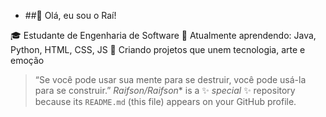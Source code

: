 * ##👋 Olá, eu sou o Raí!

🎓 Estudante de Engenharia de Software
🌱 Atualmente aprendendo: Java, Python, HTML, CSS, JS 
🚀 Criando projetos que unem tecnologia, arte e emoção

> “Se você pode usar sua mente para se destruir, você pode usá-la para se construir.”
*Raifson/Raifson** is a ✨ _special_ ✨ repository because its `README.md` (this file) appears on your GitHub profile.
